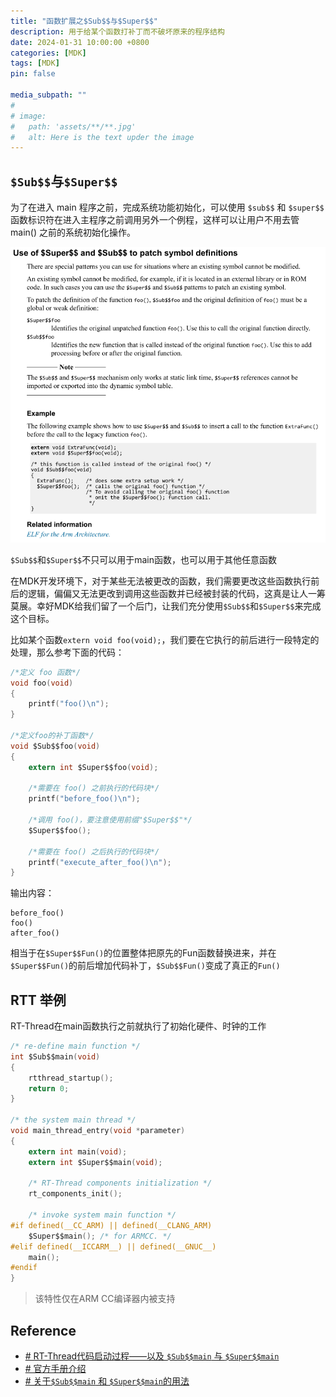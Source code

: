 ```yaml
---
title: "函数扩展之$Sub$$与$Super$$"
description: 用于给某个函数打补丁而不破坏原来的程序结构 
date: 2024-01-31 10:00:00 +0800
categories: [MDK]
tags: [MDK]
pin: false

media_subpath: ""
#
# image:
#   path: 'assets/**/**.jpg'
#   alt: Here is the text upder the image
---
```


## `$Sub$$`与`$Super$$`

为了在进入 main 程序之前，完成系统功能初始化，可以使用 `$sub$$` 和 `$super$$` 函数标识符在进入主程序之前调用另外一个例程，这样可以让用户不用去管 main() 之前的系统初始化操作。

![输入图片说明](/imgs/mdk-sub-super/2024-01-31/AYzBGuPeRJM02WAH.png)

`$Sub$$`和`$Super$$`不只可以用于main函数，也可以用于其他任意函数

在MDK开发环境下，对于某些无法被更改的函数，我们需要更改这些函数执行前后的逻辑，偏偏又无法更改到调用这些函数并已经被封装的代码，这真是让人一筹莫展。幸好MDK给我们留了一个后门，让我们充分使用`$Sub$$`和`$Super$$`来完成这个目标。

比如某个函数`extern void foo(void);`，我们要在它执行的前后进行一段特定的处理，那么参考下面的代码：
```c
/*定义 foo 函数*/
void foo(void)
{
    printf("foo()\n");
}
 
/*定义foo的补丁函数*/
void $Sub$$foo(void)
{
    extern int $Super$$foo(void);

    /*需要在 foo() 之前执行的代码块*/
    printf("before_foo()\n");
   
    /*调用 foo()，要注意使用前缀"$Super$$"*/
    $Super$$foo();
 
    /*需要在 foo() 之后执行的代码块*/
    printf("execute_after_foo()\n");
}
```

输出内容：
```
before_foo()
foo()
after_foo()
```
相当于在`$Super$$Fun()`的位置整体把原先的Fun函数替换进来，并在`$Super$$Fun()`的前后增加代码补丁，`$Sub$$Fun()`变成了真正的`Fun()`


## RTT 举例
RT-Thread在main函数执行之前就执行了初始化硬件、时钟的工作
```c
/* re-define main function */
int $Sub$$main(void)
{
    rtthread_startup();
    return 0;
}

/* the system main thread */
void main_thread_entry(void *parameter)
{
    extern int main(void);
    extern int $Super$$main(void);

    /* RT-Thread components initialization */
    rt_components_init();

    /* invoke system main function */
#if defined(__CC_ARM) || defined(__CLANG_ARM)
    $Super$$main(); /* for ARMCC. */
#elif defined(__ICCARM__) || defined(__GNUC__)
    main();
#endif
}
```

>该特性仅在ARM CC编译器内被支持

## Reference
- [# RT-Thread代码启动过程——以及 `$Sub$$main` 与 `$Super$$main`](https://blog.csdn.net/yang1111111112/article/details/80913001)
- [# 官方手册介绍](https://developer.arm.com/documentation/dui0377/g/Accessing-and-Managing-Symbols-with-armlink/Use-of--Super---and--Sub---to-patch-symbol-definitions)
- [# 关于`$Sub$$main` 和 `$Super$$main`的用法](https://blog.csdn.net/weixin_44788542/article/details/115867642)
